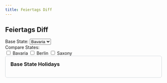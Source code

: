 ```yaml
---
title: Feiertags Diff
---
```


<h2>Feiertags Diff</h2>
<div>
  <label for="base-state">Base State:</label>
  <select id="base-state" name="base-state" onchange="compareHolidays()">
    <option value="Bavaria">Bavaria</option>
    <option value="Berlin">Berlin</option>
    <option value="Saxony">Saxony</option>
    <!-- Add more states as needed -->
  </select>
</div>
<div>
  <label for="compare-states">Compare States:</label>
  <div id="compare-states">
    <label><input type="checkbox" name="compare-state" value="Bavaria" onchange="compareHolidays()"> Bavaria</label>
    <label><input type="checkbox" name="compare-state" value="Berlin" onchange="compareHolidays()"> Berlin</label>
    <label><input type="checkbox" name="compare-state" value="Saxony" onchange="compareHolidays()"> Saxony</label>
    <!-- Add more states as needed -->
  </div>
</div>
<!-- Removed the button -->
<div id="result" class="diff-container">
  <div id="base-state-holidays" class="diff-column">
    <h3>Base State Holidays</h3>
    <ul id="base-holidays-list"></ul>
  </div>
  <div id="compare-state-holidays" class="diff-columns">
    <!-- Compare state columns will be dynamically added here -->
  </div>
</div>

<style>
      .main-content {
        max-width: 80%; /* Adjust this value as needed */
        margin: 0 auto;
      }
      
    .diff-container {
        display: flex;
        flex-wrap: nowrap;
        border: 1px solid #d1d5da;
        border-radius: 6px;
        overflow: hidden;
    }
    .diff-column {
        flex: 1;
        padding: 16px;
        box-sizing: border-box;
    }
    .diff-columns {
        display: flex;
        flex-wrap: nowrap;
    }
    .diff-column h3 {
        margin-top: 0;
    }
    .diff-column ul {
        list-style-type: none;
        padding: 0;
    }
    .diff-column li {
        padding: 8px;
        border-bottom: 1px solid #e1e4e8;
    }
    .diff-column li:nth-child(odd) {
        background-color: #f6f8fa;
    }
    .diff-column li.added {
        background-color: #e6ffed;
        color: #22863a;
    }
    .diff-column li.removed {
        background-color: #ffeef0;
        color: #cb2431;
    }
</style>
<script>
  const holidays = {
    Bavaria: [
      { date: '2024-01-01', name: 'Neujahrstag' },
      { date: '2024-01-06', name: 'Heilige Drei Könige' },
      { date: '2024-03-29', name: 'Karfreitag' },
      { date: '2024-04-01', name: 'Ostermontag' },
      { date: '2024-05-01', name: 'Tag der Arbeit' },
      { date: '2024-05-09', name: 'Christi Himmelfahrt' },
      { date: '2024-05-20', name: 'Pfingstmontag' },
      { date: '2024-05-30', name: 'Fronleichnam' },
      { date: '2024-08-15', name: 'Mariä Himmelfahrt' },
      { date: '2024-10-03', name: 'Tag der Deutschen Einheit' },
      { date: '2024-10-31', name: 'Reformationstag' },
      { date: '2024-11-01', name: 'Allerheiligen' },
      { date: '2024-12-25', name: 'Erster Weihnachtstag' },
      { date: '2024-12-26', name: 'Zweiter Weihnachtstag' }
    ],
    Berlin: [
      { date: '2024-01-01', name: 'Neujahrstag' },
      { date: '2024-03-29', name: 'Karfreitag' },
      { date: '2024-04-01', name: 'Ostermontag' },
      { date: '2024-05-01', name: 'Tag der Arbeit' },
      { date: '2024-05-09', name: 'Christi Himmelfahrt' },
      { date: '2024-05-20', name: 'Pfingstmontag' },
      { date: '2024-10-03', name: 'Tag der Deutschen Einheit' },
      { date: '2024-12-25', name: 'Erster Weihnachtstag' },
      { date: '2024-12-26', name: 'Zweiter Weihnachtstag' }
    ],
    Saxony: [
      { date: '2024-01-01', name: 'Neujahrstag' },
      { date: '2024-03-29', name: 'Karfreitag' },
      { date: '2024-04-01', name: 'Ostermontag' },
      { date: '2024-05-01', name: 'Tag der Arbeit' },
      { date: '2024-05-09', name: 'Christi Himmelfahrt' },
      { date: '2024-05-20', name: 'Pfingstmontag' },
      { date: '2024-10-03', name: 'Tag der Deutschen Einheit' },
      { date: '2024-10-31', name: 'Reformationstag' },
      { date: '2024-11-20', name: 'Buß- und Bettag' },
      { date: '2024-12-25', name: 'Erster Weihnachtstag' },
      { date: '2024-12-26', name: 'Zweiter Weihnachtstag' }
    ]
    // Add more states and their holidays as needed
  };

  function getQueryParams() {
    const params = new URLSearchParams(window.location.search);
    return {
      currentState: params.get('currentState'),
      incomingStates: params.get('incomingStates') ? params.get('incomingStates').split(',') : []
    };
  }

  function updateURL(baseState, compareStates) {
    const params = new URLSearchParams();
    params.set('currentState', baseState);
    params.set('incomingStates', compareStates.join(','));
    const newUrl = `${window.location.pathname}?${params.toString()}`;
    window.history.pushState({}, '', newUrl);
  }

  function compareHolidays() {
    const baseState = document.getElementById('base-state').value;
    const compareStates = Array.from(document.querySelectorAll('input[name="compare-state"]:checked')).map(el => el.value);

    updateURL(baseState, compareStates);

    const baseHolidays = holidays[baseState] || [];
    const baseHolidaysList = document.getElementById('base-holidays-list');
    const compareHolidaysContainer = document.getElementById('compare-state-holidays');

    baseHolidaysList.innerHTML = '';
    compareHolidaysContainer.innerHTML = '';

    const baseHolidayDates = baseHolidays.map(holiday => holiday.date);

    baseHolidays.forEach(holiday => {
      const li = document.createElement('li');
      li.textContent = `${holiday.date} - ${holiday.name}`;
      if (!compareStates.flatMap(state => holidays[state] || []).map(holiday => holiday.date).includes(holiday.date)) {
        li.classList.add('removed');
      }
      baseHolidaysList.appendChild(li);
    });

    compareStates.forEach(state => {
      const stateHolidays = holidays[state] || [];
      const column = document.createElement('div');
      column.classList.add('diff-column');
      const header = document.createElement('h3');
      header.textContent = `${state} Holidays`;
      column.appendChild(header);
      const ul = document.createElement('ul');
      stateHolidays.forEach(holiday => {
        const li = document.createElement('li');
        li.textContent = `${holiday.date} - ${holiday.name}`;
        if (!baseHolidayDates.includes(holiday.date)) {
          li.classList.add('added');
        }
        ul.appendChild(li);
      });
      column.appendChild(ul);
      compareHolidaysContainer.appendChild(column);
    });
  }

  document.addEventListener('DOMContentLoaded', () => {
    const { currentState, incomingStates } = getQueryParams();
    if (currentState) {
      document.getElementById('base-state').value = currentState;
    }
    incomingStates.forEach(state => {
      const checkbox = document.querySelector(`input[name="compare-state"][value="${state}"]`);
      if (checkbox) {
        checkbox.checked = true;
      }
    });
    compareHolidays();
  });
</script>
